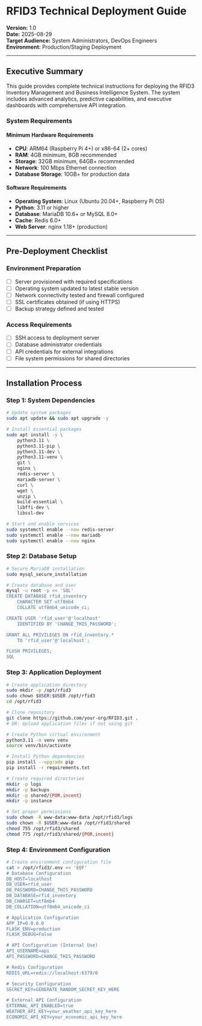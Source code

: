 # RFID3 Technical Deployment Guide

**Version:** 1.0  
**Date:** 2025-08-29  
**Target Audience:** System Administrators, DevOps Engineers  
**Environment:** Production/Staging Deployment  

---

## Executive Summary

This guide provides complete technical instructions for deploying the RFID3 Inventory Management and Business Intelligence System. The system includes advanced analytics, predictive capabilities, and executive dashboards with comprehensive API integration.

### System Requirements

#### Minimum Hardware Requirements
- **CPU**: ARM64 (Raspberry Pi 4+) or x86-64 (2+ cores)
- **RAM**: 4GB minimum, 8GB recommended
- **Storage**: 32GB minimum, 64GB+ recommended
- **Network**: 100 Mbps Ethernet connection
- **Database Storage**: 10GB+ for production data

#### Software Requirements
- **Operating System**: Linux (Ubuntu 20.04+, Raspberry Pi OS)
- **Python**: 3.11 or higher
- **Database**: MariaDB 10.6+ or MySQL 8.0+
- **Cache**: Redis 6.0+
- **Web Server**: nginx 1.18+ (production)

---

## Pre-Deployment Checklist

### Environment Preparation
- [ ] Server provisioned with required specifications
- [ ] Operating system updated to latest stable version
- [ ] Network connectivity tested and firewall configured
- [ ] SSL certificates obtained (if using HTTPS)
- [ ] Backup strategy defined and tested

### Access Requirements
- [ ] SSH access to deployment server
- [ ] Database administrator credentials
- [ ] API credentials for external integrations
- [ ] File system permissions for shared directories

---

## Installation Process

### Step 1: System Dependencies

```bash
# Update system packages
sudo apt update && sudo apt upgrade -y

# Install essential packages
sudo apt install -y \
    python3.11 \
    python3.11-pip \
    python3.11-dev \
    python3.11-venv \
    git \
    nginx \
    redis-server \
    mariadb-server \
    curl \
    wget \
    unzip \
    build-essential \
    libffi-dev \
    libssl-dev

# Start and enable services
sudo systemctl enable --now redis-server
sudo systemctl enable --now mariadb
sudo systemctl enable --now nginx
```

### Step 2: Database Setup

```bash
# Secure MariaDB installation
sudo mysql_secure_installation

# Create database and user
mysql -u root -p << 'SQL'
CREATE DATABASE rfid_inventory 
    CHARACTER SET utf8mb4 
    COLLATE utf8mb4_unicode_ci;

CREATE USER 'rfid_user'@'localhost' 
    IDENTIFIED BY 'CHANGE_THIS_PASSWORD';

GRANT ALL PRIVILEGES ON rfid_inventory.* 
    TO 'rfid_user'@'localhost';

FLUSH PRIVILEGES;
SQL
```

### Step 3: Application Deployment

```bash
# Create application directory
sudo mkdir -p /opt/rfid3
sudo chown $USER:$USER /opt/rfid3
cd /opt/rfid3

# Clone repository
git clone https://github.com/your-org/RFID3.git .
# OR: Upload application files if not using git

# Create Python virtual environment
python3.11 -m venv venv
source venv/bin/activate

# Install Python dependencies
pip install --upgrade pip
pip install -r requirements.txt

# Create required directories
mkdir -p logs
mkdir -p backups
mkdir -p shared/{POR,incent}
mkdir -p instance

# Set proper permissions
sudo chown -R www-data:www-data /opt/rfid3/logs
sudo chown -R $USER:www-data /opt/rfid3/shared
chmod 755 /opt/rfid3/shared
chmod 775 /opt/rfid3/shared/{POR,incent}
```

### Step 4: Environment Configuration

```bash
# Create environment configuration file
cat > /opt/rfid3/.env << 'EOF'
# Database Configuration
DB_HOST=localhost
DB_USER=rfid_user
DB_PASSWORD=CHANGE_THIS_PASSWORD
DB_DATABASE=rfid_inventory
DB_CHARSET=utf8mb4
DB_COLLATION=utf8mb4_unicode_ci

# Application Configuration
APP_IP=0.0.0.0
FLASK_ENV=production
FLASK_DEBUG=False

# API Configuration (Internal Use)
API_USERNAME=api
API_PASSWORD=CHANGE_THIS_PASSWORD

# Redis Configuration
REDIS_URL=redis://localhost:6379/0

# Security Configuration
SECRET_KEY=GENERATE_RANDOM_SECRET_KEY_HERE

# External API Configuration
EXTERNAL_API_ENABLED=true
WEATHER_API_KEY=your_weather_api_key_here
ECONOMIC_API_KEY=your_economic_api_key_here

